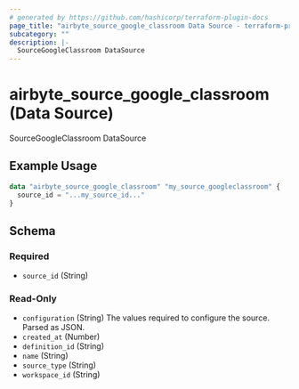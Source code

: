 ```yaml
---
# generated by https://github.com/hashicorp/terraform-plugin-docs
page_title: "airbyte_source_google_classroom Data Source - terraform-provider-airbyte"
subcategory: ""
description: |-
  SourceGoogleClassroom DataSource
---
```


# airbyte_source_google_classroom (Data Source)

SourceGoogleClassroom DataSource

## Example Usage

```terraform
data "airbyte_source_google_classroom" "my_source_googleclassroom" {
  source_id = "...my_source_id..."
}
```

<!-- schema generated by tfplugindocs -->
## Schema

### Required

- `source_id` (String)

### Read-Only

- `configuration` (String) The values required to configure the source. Parsed as JSON.
- `created_at` (Number)
- `definition_id` (String)
- `name` (String)
- `source_type` (String)
- `workspace_id` (String)
